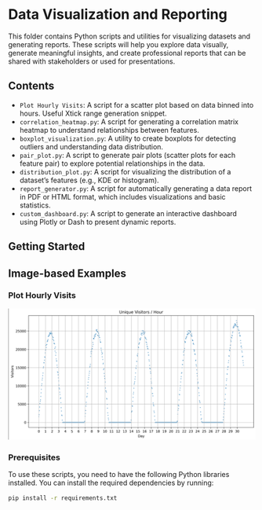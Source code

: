 # Data Visualization and Reporting

This folder contains Python scripts and utilities for visualizing datasets and generating reports. These scripts will help you explore data visually, generate meaningful insights, and create professional reports that can be shared with stakeholders or used for presentations.

## Contents

- `Plot Hourly Visits`: A script for a scatter plot based on data binned into hours. Useful Xtick range generation snippet.
- `correlation_heatmap.py`: A script for generating a correlation matrix heatmap to understand relationships between features.
- `boxplot_visualization.py`: A utility to create boxplots for detecting outliers and understanding data distribution.
- `pair_plot.py`: A script to generate pair plots (scatter plots for each feature pair) to explore potential relationships in the data.
- `distribution_plot.py`: A script for visualizing the distribution of a dataset’s features (e.g., KDE or histogram).
- `report_generator.py`: A script for automatically generating a data report in PDF or HTML format, which includes visualizations and basic statistics.
- `custom_dashboard.py`: A script to generate an interactive dashboard using Plotly or Dash to present dynamic reports.

## Getting Started

## Image-based Examples

### Plot Hourly Visits
![A sample image of what this code can generate if given hourly binned data. Note the x axis](https://github.com/BoundlessHarmony/Useful_Code/blob/main/Data%20Visualization%20and%20Reporting/plotting%20data%20per%20hour%20for%20a%20month.PNG)

### Prerequisites

To use these scripts, you need to have the following Python libraries installed. You can install the required dependencies by running:

```bash
pip install -r requirements.txt
